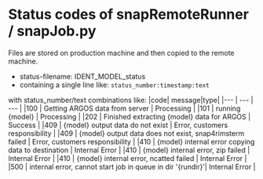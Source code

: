 # Status codes of snapRemoteRunner / snapJob.py

Files are stored on production machine and then copied to the remote machine.

- status-filename: IDENT_MODEL_status
- containing a single line like:
  ```status_number:timestamp:text```

with status_number/text combinations like:
|code| message|type|
|--- | --- | --- |
|100 | Getting ARGOS data from server | Processing |
|101 | running {model} | Processing |
|202 | Finished extracting {model} data for ARGOS | Success |
|409 | {model} output data do not exist | Error, customers responsibility |
|409 | {model} output data does not exist, snap4rimsterm failed |  Error, customers responsibility |
|410 | {model} internal error copying data to destination | Internal Error |
|410 | {model} internal error, zip failed | Internal Error |
|410 | {model} internal error, ncatted failed | Internal Error |
|500 | internal error, cannot start job in queue in dir '{rundir}'| Internal Error |

